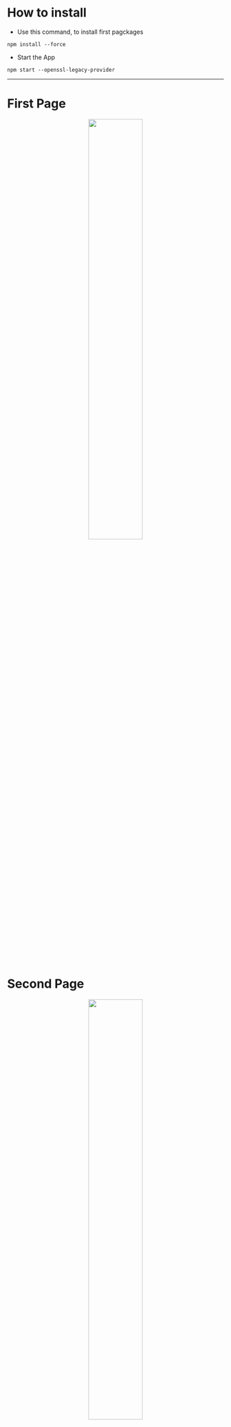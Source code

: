 # How to install 
- Use this command, to install first pagckages
```
npm install --force
```

- Start the App
```
npm start --openssl-legacy-provider
```
---
# First Page

<div id="header" align="center">
  <img src="https://https://github.com/Hamza-Alhasan-22/GazaSkyGeeks-React/blob/master/Project-E-Commerce-Page/app%20screenshots/FullPage1.png" width="50%"/>
</div>

# Second Page

<div id="header" align="center">
  <img src="https://https://github.com/Hamza-Alhasan-22/GazaSkyGeeks-React/blob/master/Project-E-Commerce-Page/app%20screenshots/FullPage2.png" width="50%"/>
</div>

